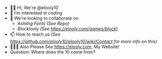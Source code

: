 - ✋🏻 Hi, We're @elooly10
- 👀 I’m interested in _coding_
- 💞️ We're looking to collaborate on 
  -  _Ashling Fonts (See Repo)_ 
  -  _Blocklooly (See https://elooly.com/games/block)_
- 📫 How to reach us _(See https://github.com/elooly10/elooly10/wiki/Contact for more info on this)_
- 🧑🏻‍💻 Also Please See https://elooly.com, My Website!
- Question: Where does the 10 come from?
<!---
elooly10/elooly10 is a ✨ special ✨ repository because its `README.md` (this file) appears on your GitHub profile.
You can click the Preview link to take a look at your changes.
--->
